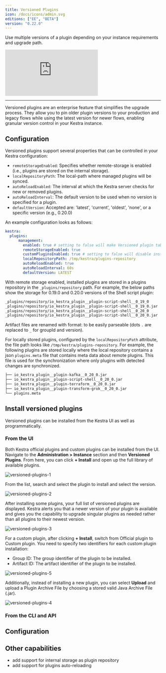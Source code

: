 ```yaml
---
title: Versioned Plugins
icon: /docs/icons/admin.svg
editions: ["EE", "BETA"]
version: "0.22.0"
---
```


Use multiple versions of a plugin depending on your instance requirements and upgrade path.

<div class="video-container">
    <iframe src="https://www.youtube.com/embed/h-vmMGlTGM8?si=BC_157leuRzfC0yt" title="YouTube video player" frameborder="0" allow="accelerometer; autoplay; clipboard-write; encrypted-media; gyroscope; picture-in-picture; web-share" referrerpolicy="strict-origin-when-cross-origin" allowfullscreen></iframe>
</div>

---

Versioned plugins are an enterprise feature that simplifies the upgrade process. They allow you to pin older plugin versions to your production and legacy flows while using the latest version for newer flows, enabling granular version control in your Kestra instance.

## Configuration

Versioned plugins support several properties that can be controlled in your Kestra configuration:

- `remoteStorageEnabled`: Specifies whether remote-storage is enabled (i.e., plugins are stored on the internal storage).
- `localRepositoryPath`: The local-path where managed plugins will be synced.
- `autoReloadEnabled`: The interval at which the Kestra server checks for new or removed plugins.
- `autoReloadInterval`: The default version to be used when no version is specified for a plugin.
- `defaultVersion`: Accepted are: 'latest', 'current', 'oldest', 'none', or a specific version (e.g., 0.20.0)

An example configuration looks as follows:

```yaml
kestra: 
  plugins:
      management:
        enabled: true # setting to false will make Versioned plugin tab disappear + API will return an error
        remoteStorageEnabled: true
        customPluginsEnabled: true # setting to false will disable installing or uploading custom plugins
        localRepositoryPath: /tmp/kestra/plugins-repository
        autoReloadEnabled: true
        autoReloadInterval: 60s
        defaultVersion: LATEST 
```

With remote storage enabled, installed plugins are stored in a plugins repository in the `_plugins/repository` path. For example, the below paths show the storage for 0.19.0 and 0.20.0 versions of the Shell script plugin:

```bash
_plugins/repository/io_kestra_plugin__plugin-script-shell__0_19_0
_plugins/repository/io_kestra_plugin__plugin-script-shell__0_19_0.jar
_plugins/repository/io_kestra_plugin__plugin-script-shell__0_20_0
_plugins/repository/io_kestra_plugin__plugin-script-shell__0_20_0.jar
```

Artifact files are renamed with format: <groupId>__<artifactId>__<version> to be easily parseable (dots `.` are replaced to `_` for groupId and version).

For locally stored plugins, configured by the `localRepositoryPath` attribute, the file path looks like `/tmp/kestra/plugins-repository`. For example, the following plugins are stored locally where the local repository contains a json `plugins.meta` file that contains meta data about remote plugins. This file is used for the synchronization where only plugins with detected changes are synchronized.

```bash
├── io_kestra_plugin__plugin-kafka__0_20_0.jar
├── io_kestra_plugin__plugin-script-shell__0_20_0.jar
├── io_kestra_plugin__plugin-terraform__0_20_0.jar
├── io_kestra_plugin__plugin-transform-grok__0_20_0.jar
└── plugins.meta
```

## Install versioned plugins

Versioned plugins can be installed from the Kestra UI as well as programmatically.

### From the UI

Both Kestra official plugins and custom plugins can be installed from the UI. Navigate to the **Administration > Instance** section and then **Versioned Plugins**. From here, you can click **+ Install** and open up the full library of available plugins.

![versioned-plugins-1](/docs/enterprise/versioned-plugins/versioned-plugins-1.png)

From the list, search and select the plugin to install and select the version.

![versioned-plugins-2](/docs/enterprise/versioned-plugins/versioned-plugins-2.png)

After installing some plugins, your full list of versioned plugins are displayed. Kestra alerts you that a newer version of your plugin is available and gives you the capability to upgrade singular plugins as needed rather than all plugins to their newest version.

![versioned-plugins-3](/docs/enterprise/versioned-plugins/versioned-plugins-3.png)

For a custom plugin, after clicking **+ Install**, switch from Official plugin to Custom plugin. You need to specify two identifiers for each custom plugin installation:

- Group ID: The group identifier of the plugin to be installed.
- Artifact ID: The artifact identifier of the plugin to be installed.

![versioned-plugins-5](/docs/enterprise/versioned-plugins/versioned-plugins-4.png)

Additionally, instead of installing a new plugin, you can select **Upload** and upload a Plugin Archive File by choosing a stored valid Java Archive File (.jar).

![versioned-plugins-4](/docs/enterprise/versioned-plugins/versioned-plugins-5.png)

### From the CLI and API

## Configuration

## Other capabilities

- add support for internal storage as plugin repository
- add support for plugins auto-reloading